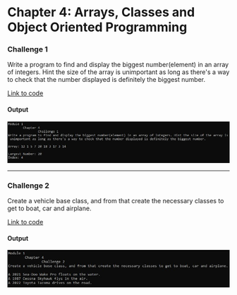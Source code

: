 # Chapter 4: Arrays, Classes and Object Oriented Programming

### Challenge 1
Write a program to find and display the biggest number(element) in an array of integers. Hint the size of the array is unimportant as long as there's a way to check that the number displayed is definitely the biggest number.

[Link to code](/Module%201/Chapter%204/Challenge%201/Challenge%201.cpp)

#### Output
![Challenge 1](/Module%201/Media/C4_Challenge_1.JPG)

___

### Challenge 2
Create a vehicle base class, and from that create the necessary classes to get to boat, car and airplane.

[Link to code](/Module%201/Chapter%204/Challenge%202/Challenge%202.cpp)

#### Output
![Challenge 1](/Module%201/Media/C4_Challenge_2.JPG)
